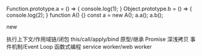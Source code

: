 Function.prototype.a = () => {
console.log(1);
}
Object.prototype.b = () => {
console.log(2);
}
function A() {}
const a = new A();
a.a();
a.b();

new

执行上下文/作用域链/闭包
this/call/apply/bind
原型/继承
Promise
深浅拷贝
事件机制/Event Loop
函数式编程
service worker/web worker
